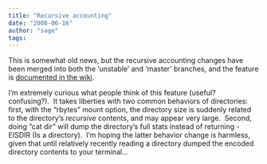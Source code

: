 ```yaml
---
title: "Recursive accounting"
date: "2008-06-16"
author: "sage"
tags: 
---
```


This is somewhat old news, but the recursive accounting changes have been merged into both the ‘unstable’ and ‘master’ branches, and the feature is [documented in the wiki](http://ceph.newdream.net/wiki/Recursive_accounting).

I’m extremely curious what people think of this feature (useful? confusing?).  It takes liberties with two common behaviors of directories: first, with the “rbytes” mount option, the directory size is suddenly related to the directory’s _recursive_ contents, and may appear very large.  Second, doing “cat dir” will dump the directory’s full stats instead of returning -EISDIR (Is a directory).  I’m hoping the latter behavior change is harmless, given that until relatively recently reading a directory dumped the encoded directory contents to your terminal…

